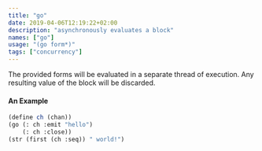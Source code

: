 ```yaml
---
title: "go"
date: 2019-04-06T12:19:22+02:00
description: "asynchronously evaluates a block"
names: ["go"]
usage: "(go form*)"
tags: ["concurrency"]
---
```


The provided forms will be evaluated in a separate thread of execution. Any resulting value of the block will be discarded.

#### An Example

```scheme
(define ch (chan))
(go (: ch :emit "hello")
    (: ch :close))
(str (first (ch :seq)) " world!")
```
